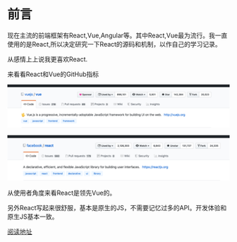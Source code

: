 # 前言

现在主流的前端框架有React,Vue,Angular等。其中React,Vue最为流行。我一直使用的是React,所以决定研究一下React的源码和机制，以作自己的学习记录。

从感情上上说我更喜欢React.

来看看React和Vue的GitHub指标

![vue](images/vue01.png)

![react](images/react01.png)

从使用者角度来看React是领先Vue的。

另外React写起来很舒服，基本是原生的JS，不需要记忆过多的API。开发体验和原生JS基本一致。


[阅读地址](https://jinxin479.github.io/mybooks/)